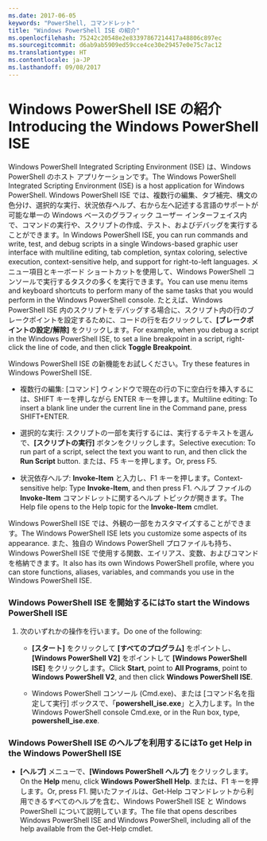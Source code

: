 ```yaml
---
ms.date: 2017-06-05
keywords: "PowerShell, コマンドレット"
title: "Windows PowerShell ISE の紹介"
ms.openlocfilehash: 75242c20548e2e83397867214417a48806c897ec
ms.sourcegitcommit: d6ab9ab5909ed59cce4ce30e29457e0e75c7ac12
ms.translationtype: HT
ms.contentlocale: ja-JP
ms.lasthandoff: 09/08/2017
---
```

# <a name="introducing-the-windows-powershell-ise"></a><span data-ttu-id="8ae7a-103">Windows PowerShell ISE の紹介</span><span class="sxs-lookup"><span data-stu-id="8ae7a-103">Introducing the Windows PowerShell ISE</span></span>
<span data-ttu-id="8ae7a-104">Windows PowerShell Integrated Scripting Environment (ISE) は、Windows PowerShell のホスト アプリケーションです。</span><span class="sxs-lookup"><span data-stu-id="8ae7a-104">The Windows PowerShell Integrated Scripting Environment (ISE) is a host application for Windows PowerShell.</span></span> <span data-ttu-id="8ae7a-105">Windows PowerShell ISE では、複数行の編集、タブ補完、構文の色分け、選択的な実行、状況依存ヘルプ、右から左へ記述する言語のサポートが可能な単一の Windows ベースのグラフィック ユーザー インターフェイス内で、コマンドの実行や、スクリプトの作成、テスト、およびデバッグを実行することができます。</span><span class="sxs-lookup"><span data-stu-id="8ae7a-105">In Windows PowerShell ISE, you can run commands and write, test, and debug scripts in a single Windows-based graphic user interface with multiline editing, tab completion, syntax coloring, selective execution, context-sensitive help, and support for right-to-left languages.</span></span>
<span data-ttu-id="8ae7a-106">メニュー項目とキーボード ショートカットを使用して、Windows PowerShell コンソールで実行するタスクの多くを実行できます。</span><span class="sxs-lookup"><span data-stu-id="8ae7a-106">You can use menu items and keyboard shortcuts to perform many of the same tasks that you would perform in the Windows PowerShell console.</span></span>  <span data-ttu-id="8ae7a-107">たとえば、Windows PowerShell ISE 内のスクリプトをデバッグする場合に、スクリプト内の行のブレークポイントを設定するために、コードの行を右クリックして、**[ブレークポイントの設定/解除]** をクリックします。</span><span class="sxs-lookup"><span data-stu-id="8ae7a-107">For example, when you debug a script in the Windows PowerShell ISE, to set a line breakpoint in a script, right-click the line of code, and then click **Toggle Breakpoint**.</span></span>

<span data-ttu-id="8ae7a-108">Windows PowerShell ISE の新機能をお試しください。</span><span class="sxs-lookup"><span data-stu-id="8ae7a-108">Try these features in Windows PowerShell ISE.</span></span>

- <span data-ttu-id="8ae7a-109">複数行の編集: [コマンド] ウィンドウで現在の行の下に空白行を挿入するには、SHIFT キーを押しながら ENTER キーを押します。</span><span class="sxs-lookup"><span data-stu-id="8ae7a-109">Multiline editing: To insert a blank line under the current line in the Command pane, press SHIFT+ENTER.</span></span>

- <span data-ttu-id="8ae7a-110">選択的な実行: スクリプトの一部を実行するには、実行するテキストを選んで、**[スクリプトの実行]** ボタンをクリックします。</span><span class="sxs-lookup"><span data-stu-id="8ae7a-110">Selective execution: To run part of a script, select the text you want to run, and then click the **Run Script** button.</span></span> <span data-ttu-id="8ae7a-111">または、F5 キーを押します。</span><span class="sxs-lookup"><span data-stu-id="8ae7a-111">Or, press F5.</span></span>

- <span data-ttu-id="8ae7a-112">状況依存ヘルプ: **Invoke-Item** と入力し、F1 キーを押します。</span><span class="sxs-lookup"><span data-stu-id="8ae7a-112">Context-sensitive help: Type **Invoke-Item**, and then press F1.</span></span> <span data-ttu-id="8ae7a-113">ヘルプ ファイルの **Invoke-Item** コマンドレットに関するヘルプ トピックが開きます。</span><span class="sxs-lookup"><span data-stu-id="8ae7a-113">The Help file opens to the Help topic for the **Invoke-Item** cmdlet.</span></span>

<span data-ttu-id="8ae7a-114">Windows PowerShell ISE では、外観の一部をカスタマイズすることができます。</span><span class="sxs-lookup"><span data-stu-id="8ae7a-114">The Windows PowerShell ISE lets you customize some aspects of its appearance.</span></span> <span data-ttu-id="8ae7a-115">また、独自の Windows PowerShell プロファイルも持ち、Windows PowerShell ISE で使用する関数、エイリアス、変数、およびコマンドを格納できます。</span><span class="sxs-lookup"><span data-stu-id="8ae7a-115">It also has its own Windows PowerShell profile, where you can store functions, aliases, variables, and commands you use in the Windows PowerShell ISE.</span></span>

### <a name="to-start-the-windows-powershell-ise"></a><span data-ttu-id="8ae7a-116">Windows PowerShell ISE を開始するには</span><span class="sxs-lookup"><span data-stu-id="8ae7a-116">To start the Windows PowerShell ISE</span></span>

1. <span data-ttu-id="8ae7a-117">次のいずれかの操作を行います。</span><span class="sxs-lookup"><span data-stu-id="8ae7a-117">Do one of the following:</span></span>

    -   <span data-ttu-id="8ae7a-118">**[スタート]** をクリックして **[すべてのプログラム]** をポイントし、**[Windows PowerShell V2]** をポイントして **[Windows PowerShell ISE]** をクリックします。</span><span class="sxs-lookup"><span data-stu-id="8ae7a-118">Click **Start**, point to **All Programs**, point to **Windows PowerShell V2**, and then click **Windows PowerShell ISE**.</span></span>

    -   <span data-ttu-id="8ae7a-119">Windows PowerShell コンソール (Cmd.exe)、または [コマンド名を指定して実行] ボックスで、「**powershell_ise.exe**」と入力します。</span><span class="sxs-lookup"><span data-stu-id="8ae7a-119">In the Windows PowerShell console Cmd.exe, or in the Run box, type, **powershell_ise.exe**.</span></span>

### <a name="to-get-help-in-the-windows-powershell-ise"></a><span data-ttu-id="8ae7a-120">Windows PowerShell ISE のヘルプを利用するには</span><span class="sxs-lookup"><span data-stu-id="8ae7a-120">To get Help in the Windows PowerShell ISE</span></span>

- <span data-ttu-id="8ae7a-121">**[ヘルプ]** メニューで、**[Windows PowerShell ヘルプ]** をクリックします。</span><span class="sxs-lookup"><span data-stu-id="8ae7a-121">On the **Help** menu, click **Windows PowerShell Help**.</span></span> <span data-ttu-id="8ae7a-122">または、F1 キーを押します。</span><span class="sxs-lookup"><span data-stu-id="8ae7a-122">Or, press F1.</span></span> <span data-ttu-id="8ae7a-123">開いたファイルは、Get-Help コマンドレットから利用できるすべてのヘルプを含む、Windows PowerShell ISE と Windows PowerShell について説明しています。</span><span class="sxs-lookup"><span data-stu-id="8ae7a-123">The file that opens describes Windows PowerShell ISE and Windows PowerShell, including all of the help available from the Get-Help cmdlet.</span></span>

